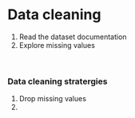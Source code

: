 # Data cleaning

1. Read the dataset documentation
2. Explore missing values

&nbsp;

### Data cleaning stratergies

1. Drop missing values
2. 